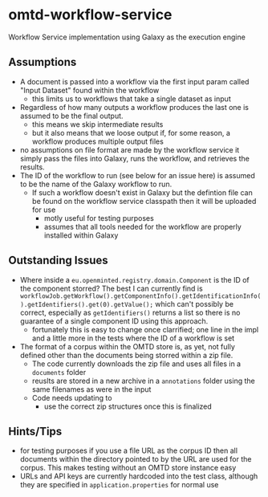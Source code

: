 # omtd-workflow-service
Workflow Service implementation using Galaxy as the execution engine

## Assumptions
- A document is passed into a workflow via the first input param called "Input Dataset" found within the workflow
  - this limits us to workflows that take a single dataset as input
- Regardless of how many outputs a workflow produces the last one is assumed to be the final output.
  - this means we skip intermediate results
  - but it also means that we loose output if, for some reason, a workflow produces multiple output files
- no assumptions on file format are made by the workflow service it simply pass the files into Galaxy, runs the workflow, and retrieves the results.
- The ID of the workflow to run (see below for an issue here) is assumed to be the name of the Galaxy workflow to run.
  - If such a workflow doesn't exist in Galaxy but the defintion file can be found on the workflow service classpath then it will be uploaded for use
    - motly useful for testing purposes
    - assumes that all tools needed for the workflow are properly installed within Galaxy

## Outstanding Issues
- Where inside a `eu.openminted.registry.domain.Component` is the ID of the component storred? The best I can currently find is `workflowJob.getWorkflow().getComponentInfo().getIdentificationInfo().getIdentifiers().get(0).getValue();` which can't possibly be correct, especially as `getIdentifiers()` returns a list so there is no guarantee of a single component ID using this approach.
  - fortunately this is easy to change once clarrified; one line in the impl and a little more in the tests where the ID of a workflow is set
- The format of a corpus within the OMTD store is, as yet, not fully defined other than the documents being storred within a zip file.
  - The code currently downloads the zip file and uses all files in a `documents` folder
  - reuslts are stored in a new archive in a `annotations` folder using the same filenames as were in the input
  - Code needs updating to
    - use the correct zip structures once this is finalized
    
## Hints/Tips
- for testing purposes if you use a file URL as the corpus ID then all documents within the directory pointed to by the URL are used for the corpus. This makes testing without an OMTD store instance easy
- URLs and API keys are currently hardcoded into the test class, although they are specified in `application.properties` for normal use
